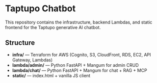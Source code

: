 # Taptupo Chatbot

This repository contains the infrastructure, backend Lambdas, and static frontend for the Taptupo generative AI chatbot.

## Structure

- **infra/** — Terraform for AWS (Cognito, S3, CloudFront, RDS, EC2, API Gateway, Lambdas)
- **lambda/admin/** — Python FastAPI + Mangum for admin CRUD
- **lambda/chat/**  — Python FastAPI + Mangum for chat + RAG + MCP
- **static/**       — index.html + vanilla JS client

